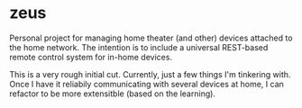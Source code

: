 zeus
====

Personal project for managing home theater (and other) devices attached to the home network. 
The intention is to include a universal REST-based remote control system for in-home devices.

This is a very rough initial cut. Currently, just a few things I'm tinkering with. Once I have 
it reliabily communicating with several devices at home, I can refactor to be more extensitble
(based on the learning).
